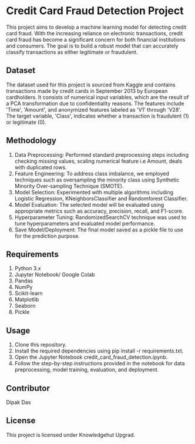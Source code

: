 
# Credit Card Fraud Detection Project
This project aims to develop a machine learning model for detecting credit card fraud. With the increasing reliance on electronic transactions, credit card fraud has become a significant concern for both financial institutions and consumers. The goal is to build a robust model that can accurately classify transactions as either legitimate or fraudulent.


## Dataset
The dataset used for this project is sourced from Kaggle and contains transactions made by credit cards in September 2013 by European cardholders. It consists of numerical input variables, which are the result of a PCA transformation due to confidentiality reasons. The features include 'Time', 'Amount', and anonymized features labeled as 'V1' through 'V28'. The target variable, 'Class', indicates whether a transaction is fraudulent (1) or legitimate (0).
## Methodology
1. Data Preprocessing: Performed standard preprocessing steps including checking missing values, scaling numerical feature i.e Amount, deals with duplicated rows.
2. Feature Engineering: To address class imbalance, we employed techniques such as oversampling the minority class using Synthetic Minority Over-sampling Technique (SMOTE).
3. Model Selection: Experimented with multiple algorithms including Logistic Regression,  KNeighborsClassifier and Randomforest Classifier.
4. Model Evaluation: The selected model will be evaluated using appropriate metrics such as accuracy, precision, recall, and F1-score.
5. Hyperparameter Tuning: RandomizedSearchCV technique was used to tune hyperparameters and evaluated model performance.
6. Save Model/Deployment: The final model saved as a pickle file to use for the prediction purpose.
## Requirements
1. Python 3.x
2. Jupyter Notebook/ Google Colab
3. Pandas
4. NumPy
5. Scikit-learn
6. Matplotlib
7. Seaborn
8. Pickle
## Usage
1. Clone this repository.
2. Install the required dependencies using pip install -r requirements.txt.
3. Open the Jupyter Notebook credit_card_fraud_detection.ipynb.
4. Follow the step-by-step instructions provided in the notebook for data preprocessing, model training, evaluation, and deployment.
## Contributor
Dipak Das


## License
This project is licensed under Knowledgehut Upgrad.
